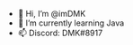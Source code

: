 - 👋 Hi, I’m @imDMK
- 🌱 I’m currently learning Java
- 📫 Discord: DMK#8917

<!---
imDMK/imDMK is a ✨ special ✨ repository because its `README.md` (this file) appears on your GitHub profile.
You can click the Preview link to take a look at your changes.
--->
